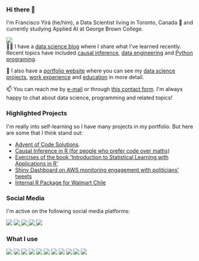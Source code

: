 ### Hi there 👋

I'm Francisco Yirá (he/him), a Data Scientist living in Toronto, Canada 🍁 and currently studying Applied AI at George Brown College.

<a href="https://www.franciscoyira.com/">
    <img src="https://img.shields.io/badge/franciscoyira.com-000000?style=for-the-badge&logo=About.me&logoColor=white" />
  </a><br>
✍🏽 I have a <a href="https://www.franciscoyira.com/">data science blog</a> where I share what I've learned recently. Recent topics have included <a href="https://www.franciscoyira.com/categories/causal-inference/">causal inference</a>, <a href="https://www.franciscoyira.com/categories/data-engineering/">data engineering</a> and <a href="https://www.franciscoyira.com/categories/python/">Python programing</a>.  

<br>

🎨 I also have a <a href="https://cv.franciscoyira.com/">portfolio website</a> where you can see my <a href="https://cv.franciscoyira.com/#projects">data science projects</a>, <a href="https://cv.franciscoyira.com/#experience">work experience</a> and <a href="https://cv.franciscoyira.com/#degrees">education</a> in more detail.
<br>

📫 You can reach me by <a href="mailto:francisco.yira@outlook.com">e-mail</a> or through <a href="https://cv.franciscoyira.com/#contact">this contact form</a>. I'm always happy to chat about data science, programming and related topics!

### Highlighted Projects

I'm really into self-learning so I have many projects in my portfolio. But here are some that I think stand out:

- <a href="https://adventofcode.franciscoyira.com/">Advent of Code Solutions</a>.
- <a href="https://cv.franciscoyira.com/project/causal-inference-posts/">Causal Inference in R (for people who prefer code over maths)</a>
- <a href="https://cv.franciscoyira.com/project/islr-exercises/">Exercises of the book 'Introduction to Statistical Learning with Applications in R'</a>
- <a href="https://cv.franciscoyira.com/project/shiny-twitter-constituyentes/">Shiny Dashboard on AWS monitoring engagement with politicians' tweets</a>
- <a href="https://cv.franciscoyira.com/project/walmart-chile-r-package/">Internal R Package for Walmart Chile</a>

### Social Media
I'm active on the following social media platforms:

<a href="https://www.threads.net/@francisco_yira">
  <img src="https://img.shields.io/badge/Threads-000000?style=for-the-badge&logo=Threads&logoColor=white)"></a>

<a href="https://www.linkedin.com/in/franciscoyira/">
    <img src="https://img.shields.io/badge/linkedin-%230077B5.svg?&style=for-the-badge&logo=linkedin&logoColor=white" />
  </a>
  
  
  <a href="https://techhub.social/@franciscoyira">
    <img src="https://img.shields.io/badge/Mastodon-6364FF?style=for-the-badge&logo=Mastodon&logoColor=white" />        
  </a>
    
  <a href="https://stackoverflow.com/users/7221164/francisco-yir%c3%a1">
    <img src="https://img.shields.io/badge/Stack_Overflow-FE7A16?style=for-the-badge&logo=stack-overflow&logoColor=white" />        
  </a>
  
  <a href="https://www.goodreads.com/user/show/56244031-francisco">
    <img src="https://img.shields.io/badge/Goodreads-372213?style=for-the-badge&logo=goodreads&logoColor=white" />        
  </a>
  <br>
  

### What I use
<img src="https://img.shields.io/badge/Surface_Pro_8-0078d4?style=for-the-badge&logo=windows-11&logoColor=white"> <img src="https://img.shields.io/badge/iPad_mini-000000?style=for-the-badge&logo=apple&logoColor=white"> <img src="https://img.shields.io/badge/Ubuntu_on_WSL-E95420?style=for-the-badge&logo=ubuntu&logoColor=white"> <img src="https://img.shields.io/badge/VSCode-0078D4?style=for-the-badge&logo=visual%20studio%20code&logoColor=white"> <img src="https://img.shields.io/badge/AWS-FF9900?style=for-the-badge&logo=amazonaws&logoColor=white"> <img src="https://img.shields.io/badge/Netlify-00C7B7?style=for-the-badge&logo=netlify&logoColor=white"> <img src="https://img.shields.io/badge/Airflow-017CEE?style=for-the-badge&logo=Apache%20Airflow&logoColor=white"> <img src="https://img.shields.io/badge/docker-%230db7ed.svg?style=for-the-badge&logo=docker&logoColor=white"> <img src="https://img.shields.io/badge/python-3670A0?style=for-the-badge&logo=python&logoColor=ffdd54"> <img src="https://img.shields.io/badge/r-%23276DC3.svg?style=for-the-badge&logo=r&logoColor=white"> <img src="https://img.shields.io/badge/Spark-FDEE21?style=for-the-badge&logo=apachespark&logoColor=white">

<!--
**franciscoyira/franciscoyira** is a ✨ _special_ ✨ repository because its `README.md` (this file) appears on your GitHub profile.

Here are some ideas to get you started:

- 🔭 I’m currently working on ...
- 🌱 I’m currently learning ...
- 👯 I’m looking to collaborate on ...
- 🤔 I’m looking for help with ...
- 💬 Ask me about ...
- 📫 How to reach me: ...
- 😄 Pronouns: ...
- ⚡ Fun fact: ...
-->

